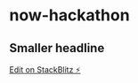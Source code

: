 # now-hackathon

## Smaller headline

[Edit on StackBlitz ⚡️](https://stackblitz.com/edit/now-hackathon)
